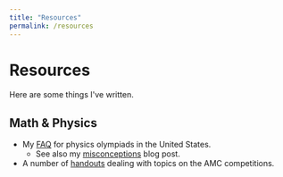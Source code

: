 ```yaml
---
title: "Resources"
permalink: /resources
---
```

# Resources
Here are some things I've written.

## Math & Physics
- My [FAQ](/teamfaq/faq.pdf) for physics olympiads in the United States.
  - See also my [misconceptions](/_posts/2025-8-14-misconceptions.md) blog post.
- A number of [handouts](https://iowacitymathcircle.org/archives) dealing with topics on the AMC competitions.